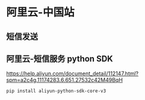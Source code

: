 # 阿里云-中国站
## 短信发送
## 阿里云-短信服务 python SDK
https://help.aliyun.com/document_detail/112147.html?spm=a2c4g.11174283.6.651.27532c42M49BqH

```
pip install aliyun-python-sdk-core-v3
```
